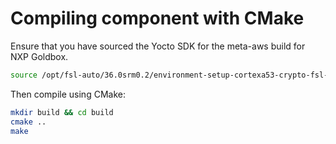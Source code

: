 # Compiling component with CMake

Ensure that you have sourced the Yocto SDK for the meta-aws build for NXP Goldbox.
```sh
source /opt/fsl-auto/36.0srm0.2/environment-setup-cortexa53-crypto-fsl-linux 
```

Then compile using CMake:
```sh
mkdir build && cd build
cmake .. 
make
```